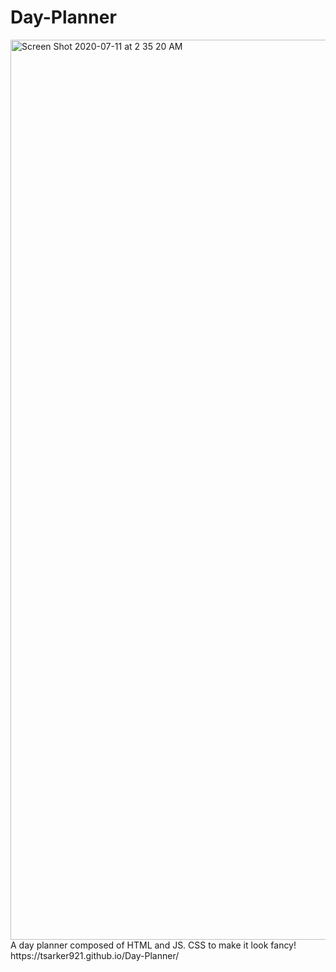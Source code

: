 # Day-Planner
<img width="1440" alt="Screen Shot 2020-07-11 at 2 35 20 AM" src="https://user-images.githubusercontent.com/67039558/87218284-3cd1b400-c31f-11ea-9f9d-24a074fbebaf.png">
A day planner composed of HTML and JS. CSS to make it look fancy!
https://tsarker921.github.io/Day-Planner/
